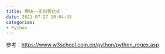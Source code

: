 ```yaml
---
title: 模块——正则表达式
date: 2021-07-27 10:04:43
categories:
- Python
---
```

参考：https://www.w3school.com.cn/python/python_regex.asp